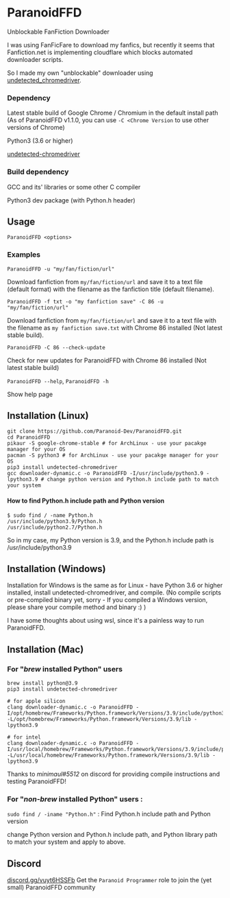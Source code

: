 # ParanoidFFD
Unblockable FanFiction Downloader

I was using FanFicFare to download my fanfics, but recently it seems that Fanfiction.net is implementing cloudflare which blocks automated downloader scripts.

So I made my own "unblockable" downloader using [undetected_chromedriver](https://github.com/ultrafunkamsterdam/undetected-chromedriver).

### Dependency
Latest stable build of Google Chrome / Chromium in the default install path (As of ParanoidFFD v1.1.0, you can use `-C <Chrome Version` to use other versions of Chrome)

Python3 (3.6 or higher)

[undetected-chromedriver](https://pypi.org/project/undetected-chromedriver/)
### Build dependency
GCC and its' libraries or some other C compiler

Python3 dev package (with Python.h header)
## Usage
`ParanoidFFD <options>`
### Examples
`ParanoidFFD -u "my/fan/fiction/url"`

Download fanfiction from `my/fan/fiction/url` and save it to a text file (default format) with the filename as the fanfiction title (default filename).

`ParanoidFFD -f txt -o "my fanfiction save" -C 86 -u "my/fan/fiction/url"`

Download fanfiction from `my/fan/fiction/url` and save it to a text file with the filename as `my fanfiction save.txt` with Chrome 86 installed (Not latest stable build).

`ParanoidFFD -C 86 --check-update`

Check for new updates for ParanoidFFD with Chrome 86 installed (Not latest stable build)

`ParanoidFFD --help`, `ParanoidFFD -h`

Show help page
## Installation (Linux)
```
git clone https://github.com/Paranoid-Dev/ParanoidFFD.git
cd ParanoidFFD
pikaur -S google-chrome-stable # for ArchLinux - use your pacakge manager for your OS
pacman -S python3 # for ArchLinux - use your pacakge manager for your OS
pip3 install undetected-chromedriver
gcc downloader-dynamic.c -o ParanoidFFD -I/usr/include/python3.9 -lpython3.9 # change python version and Python.h include path to match your system
```
#### How to find Python.h include path and Python version
```
$ sudo find / -name Python.h
/usr/include/python3.9/Python.h
/usr/include/python2.7/Python.h
```
So in my case, my Python version is 3.9, and the Python.h include path is /usr/include/python3.9
## Installation (Windows)
Installation for Windows is the same as for Linux - have Python 3.6 or higher installed, install undetected-chromedriver, and compile. (No compile scripts or pre-compiled binary yet, sorry - If you compiled a Windows version, please share your compile method and binary :) )

I have some thoughts about using wsl, since it's a painless way to run ParanoidFFD.
## Installation (Mac)
### For "*brew* installed Python" users
```
brew install python@3.9
pip3 install undetected-chromedriver

# for apple silicon
clang downloader-dynamic.c -o ParanoidFFD -I/opt/homebrew/Frameworks/Python.framework/Versions/3.9/include/python3.9 -L/opt/homebrew/Frameworks/Python.framework/Versions/3.9/lib -lpython3.9

# for intel
clang downloader-dynamic.c -o ParanoidFFD -I/usr/local/homebrew/Frameworks/Python.framework/Versions/3.9/include/python3.9 -L/usr/local/homebrew/Frameworks/Python.framework/Versions/3.9/lib -lpython3.9
```
Thanks to *minimaul#5512* on discord for providing compile instructions and testing ParanoidFFD!

### For "*non-brew* installed Python" users :
`sudo find / -iname "Python.h"` : Find Python.h include path and Python version

change Python version and Python.h include path, and Python library path to match your system and apply to above.
## Discord
[discord.gg/vuyt6HSSFb](https://discord.gg/vuyt6HSSFb)
Get the `Paranoid Programmer` role to join the (yet small) ParanoidFFD community